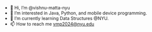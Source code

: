 - 👋 Hi, I’m @vishnu-matta-nyu
- 👀 I’m interested in Java, Python, and mobile device programming.
- 🌱 I’m currently learning Data Structures @NYU.
- 📫 How to reach me vmp2024@nyu.edu

